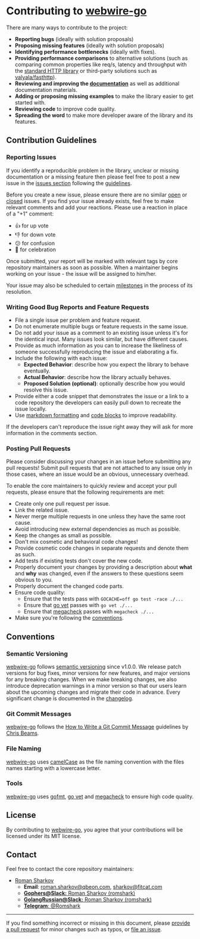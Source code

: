 # Contributing to [webwire-go](https://github.com/qbeon/webwire-go)

There are many ways to contribute to the project:
- **Reporting bugs** (ideally with solution proposals)
- **Proposing missing features** (ideally with solution proposals)
- **Identifying performance bottlenecks** (ideally with fixes).
- **Providing performance comparisons** to alternative solutions
	(such as comparing common properties like req/s, latency and throughput
	with the [standard HTTP library](https://golang.org/pkg/net/http/)
	or third-party solutions such as [valyala/fasthttp](https://github.com/valyala/fasthttp)).
- **Reviewing and improving the [documentation](https://godoc.org/github.com/qbeon/webwire-go)**
	as well as additional documentation materials.
- **Adding or proposing missing examples** to make the library easier to get started with.
- **Reviewing code** to improve code quality.
- **Spreading the word** to make more developer aware of the library and its features.


## Contribution Guidelines

### Reporting Issues
If you identify a reproducible problem in the library, unclear or missing documentation or a missing feature
then please feel free to post a new issue in the [issues section](https://github.com/qbeon/webwire-go/issues)
following the [guidelines](#writing-good-bug-reports-and-feature-requests).

Before you create a new issue, please ensure there are no similar
[open](https://github.com/qbeon/webwire-go/issues?q=is%3Aissue+is%3Aopen+)
or [closed](https://github.com/qbeon/webwire-go/issues?q=is%3Aissue+is%3Aclosed+) issues.
If you find your issue already exists, feel free to make relevant comments and add your reactions.
Please use a reaction in place of a "+1" comment:
- 👍 for up vote
- 👎 for down vote
- 😕 for confusion
- 🎉 for celebration

Once submitted, your report will be marked with relevant tags by core repository maintainers as soon as possible.
When a maintainer begins working on your issue - the issue will be assigned to him/her.

Your issue may also be scheduled to certain [milestones](https://github.com/qbeon/webwire-go/milestones)
in the process of its resolution.

### Writing Good Bug Reports and Feature Requests
- File a single issue per problem and feature request.
- Do not enumerate multiple bugs or feature requests in the same issue.
- Do not add your issue as a comment to an existing issue unless it's for the identical input.
	 Many issues look similar, but have different causes.
- Provide as much information as you can to increase the likeliness
	of someone successfully reproducing the issue and elaborating a fix.
- Include the following with each issue:
	- **Expected Behavior**: describe how you expect the library to behave eventually.
	- **Actual Behavior**: describe how the library actually behaves.
	- **Proposed Solution (optional)**: optionally describe how you would resolve this issue.
- Provide either a code snippet that demonstrates the issue or a link to a code repository
	the developers can easily pull down to recreate the issue locally.
- Use [markdown formatting](https://github.com/adam-p/markdown-here/wiki/Markdown-Cheatsheet)
	and [code blocks](https://github.com/adam-p/markdown-here/wiki/Markdown-Cheatsheet#code-and-syntax-highlighting)
	to improve readability.

If the developers can't reproduce the issue right away they will ask for more information in the comments section.

### Posting Pull Requests
Please consider discussing your changes in an issue before submitting any pull requests!
Submit pull requests that are not attached to any issue only in those cases,
where an issue would be an obvious, unnecessary overhead.

To enable the core maintainers to quickly review and accept your pull requests,
please ensure that the following requirements are met:
- Create only one pull request per issue.
- Link the related issue.
- Never merge multiple requests in one unless they have the same root cause.
- Avoid introducing new external dependencies as much as possible.
- Keep the changes as small as possible.
- Don't mix cosmetic and behavioral code changes!
- Provide cosmetic code changes in separate requests and denote them as such.
- Add tests if existing tests don't cover the new code.
- Properly document your changes by providing a description about **what** and **why** was changed,
	even if the answers to these questions seem obvious to you.
- Properly document the changed code parts.
- Ensure code quality:
	- Ensure that the tests pass with `GOCACHE=off go test -race ./...`
	- Ensure that [go vet](https://golang.org/cmd/vet/) passes with `go vet ./...`
	- Ensure that [megacheck](https://github.com/dominikh/go-tools/tree/master/cmd/megacheck)
		passes with `megacheck ./...`
- Make sure you're following the [conventions](#conventions).


## Conventions
### Semantic Versioning
[webwire-go](https://github.com/qbeon/webwire-go) follows [semantic versioning](https://semver.org/) since v1.0.0.
We release patch versions for bug fixes, minor versions for new features,
and major versions for any breaking changes.
When we make breaking changes, we also introduce deprecation warnings in a minor version
so that our users learn about the upcoming changes and migrate their code in advance.
Every significant change is documented in the
[changelog](https://github.com/qbeon/webwire-go/blob/master/CHANGELOG.md).

### Git Commit Messages
[webwire-go](https://github.com/qbeon/webwire-go) follows the
[How to Write a Git Commit Message](https://chris.beams.io/posts/git-commit/) guidelines
by [Chris Beams](https://github.com/cbeams).

### File Naming
[webwire-go](https://github.com/qbeon/webwire-go) uses [camelCase](https://en.wikipedia.org/wiki/Camel_case)
as the file naming convention with the files names starting with a lowercase letter.

### Tools
[webwire-go](https://github.com/qbeon/webwire-go) uses [gofmt](https://golang.org/cmd/gofmt/),
[go vet](https://golang.org/cmd/vet/) and [megacheck](https://github.com/dominikh/go-tools/tree/master/cmd/megacheck)
to ensure high code quality.


## License
By contributing to [webwire-go](https://github.com/qbeon/webwire-go),
you agree that your contributions will be licensed under its MIT license.


## Contact
Feel free to contact the core repository maintainers:
- [Roman Sharkov](https://github.com/romshark)
	- **Email**: [roman.sharkov@qbeon.com](mailto:roman.sharkov@qbeon.com), [sharkov@fitcat.com](mailto:sharkov@fitcat.pro)
	- [**Gophers@Slack:** Roman Sharkov (romshark)](https://gophers.slack.com)
	- [**GolangRussian@Slack:** Roman Sharkov (romshark)](https://golang-ru.slack.com)
	- [**Telegram**: @Romshark](t.me/Romshark)
----

If you find something incorrect or missing in this document,
please [provide a pull request](#posting-pull-requests) for minor changes such as typos, or [file an issue](#reporting-issues).

